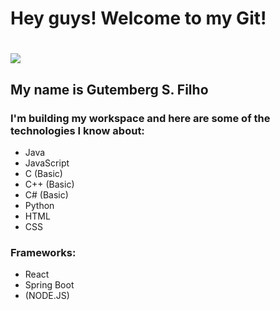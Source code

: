 # <h1>Hey guys! Welcome to my Git!<h1>
  ![](giphy.gif)
## <p>My name is Gutemberg S. Filho</p>
  
### I'm building my workspace and here are some of the technologies I know about:

  - Java
  - JavaScript
  - C (Basic)
  - C++ (Basic)
  - C# (Basic)
  - Python
  - HTML
  - CSS

### Frameworks:

  - React
  - Spring Boot
  - (NODE.JS)

<!--
**GitBerg/GitBerg** is a ✨ _special_ ✨ repository because its `README.md` (this file) appears on your GitHub profile.

Here are some ideas to get you started:

- 🔭 I’m currently working on ...
- 🌱 I’m currently learning ...
- 👯 I’m looking to collaborate on ...
- 🤔 I’m looking for help with ...
- 💬 Ask me about ...
- 📫 How to reach me: ...
- 😄 Pronouns: ...
- ⚡ Fun fact: ...
-->
